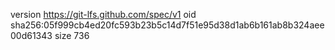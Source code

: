 version https://git-lfs.github.com/spec/v1
oid sha256:05f999cb4ed20fc593b23b5c14d7f51e95d38d1ab6b161ab8b324aee00d61343
size 736
